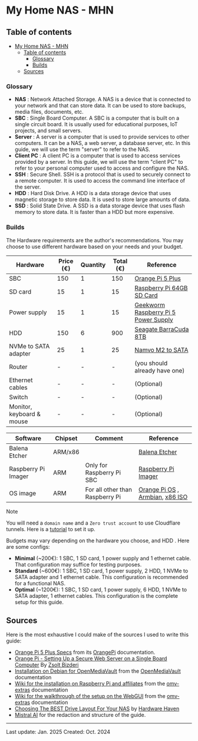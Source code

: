 # My Home NAS - MHN

## Table of contents

- [My Home NAS - MHN](#my-home-nas---mhn)
  - [Table of contents](#table-of-contents)
    - [Glossary](#glossary)
    - [Builds](#builds)
  - [Sources](#sources)

### Glossary

- **NAS** : Network Attached Storage. A NAS is a device that is connected to your network and that can store data. It can be used to store backups, media files, documents, etc.
- **SBC** : Single Board Computer. A SBC is a computer that is built on a single circuit board. It is usually used for educational purposes, IoT projects, and small servers.
- **Server** : A server is a computer that is used to provide services to other computers. It can be a NAS, a web server, a database server, etc. In this guide, we will use the term "server" to refer to the NAS.
- **Client PC** : A client PC is a computer that is used to access services provided by a server. In this guide, we will use the term "client PC" to refer to your personal computer used to access and configure the NAS.
- **SSH** : Secure Shell. SSH is a protocol that is used to securely connect to a remote computer. It is used to access the command line interface of the server.
- **HDD** : Hard Disk Drive. A HDD is a data storage device that uses magnetic storage to store data. It is used to store large amounts of data.
- **SSD** : Solid State Drive. A SSD is a data storage device that uses flash memory to store data. It is faster than a HDD but more expensive.

### Builds

The Hardware requirements are the author's recommendations. You may choose to use different hardware based on your needs and your budget.

| Hardware                  | Price (€) | Quantity | Total (€) | Reference                                                                                                                                                                                                                  |
| ------------------------- | --------- | -------- | --------- | -------------------------------------------------------------------------------------------------------------------------------------------------------------------------------------------------------------------------- |
| SBC                       | 150       | 1        | 150       | [Orange Pi 5 Plus](https://fr.aliexpress.com/item/1005005585029938.html)                                                                                                                                                   |
| SD card                   | 15        | 1        | 15        | [Raspberry Pi 64GB SD Card](https://www.kubii.com/fr/support-de-stockage/4392-2102-carte-sd-officielle-raspberry-pi-3272496319158.html?mot_tcid=b4438e27-887f-47e1-89be-338c634ac0ea#/capacite_de_stockage-64_gb/os-noobs) |
| Power supply              | 15        | 1        | 15        | [Geekworm Raspberry Pi 5 Power Supply](https://www.amazon.fr/-/en/dp/B0CZCZF2QV?nsdOptOutParam=true)                                                                                                                       |
| HDD                       | 150       | 6        | 900       | [Seagate BarraCuda 8TB](https://www.amazon.fr/-/en/dp/B075WYBQXJ/)                                                                                                                                                         |
| NVMe to SATA adapter      | 25        | 1        | 25        | [Namvo M2 to SATA](https://www.amazon.fr/-/en/dp/B0BWHDPZ7D/?psc=1)                                                                                                                                                        |
| Router                    | -         | -        | -         | (you should already have one)                                                                                                                                                                                              |
| Ethernet cables           | -         | -        | -         | (Optional)                                                                                                                                                                                                                 |
| Switch                    | -         | -        | -         | (Optional)                                                                                                                                                                                                                 |
| Monitor, keyboard & mouse | -         | -        | -         | (Optional)                                                                                                                                                                                                                 |

| Software            | Chipset | Comment                         | Reference                                                                                                                                                       |
| ------------------- | ------- | ------------------------------- | --------------------------------------------------------------------------------------------------------------------------------------------------------------- |
| Balena Etcher       | ARM/x86 |                                 | [Balena Etcher](https://etcher.balena.io/)                                                                                                                      |
| Raspberry Pi Imager | ARM     | Only for Raspberry Pi SBC       | [Raspberry Pi Imager](https://www.raspberrypi.com/software/)                                                                                                    |
| OS image            | ARM     | For all other than Raspberry Pi | [Orange Pi OS](https://www.orangepi.org/downloadresources/) , [Armbian](https://www.armbian.com/download/), [x86 ISO](https://www.openmediavault.org/download/) |

> [!NOTE]
> You will need a `domain name` and a `Zero trust account` to use Cloudflare tunnels. Here is a [tutorial](https://www.youtube.com/watch?v=ey4u7OUAF3c) to set it up.

Budgets may vary depending on the hardware you choose, and HDD . Here are some configs:

- **Minimal** (~200€): 1 SBC, 1 SD card, 1 power supply and 1 ethernet cable. That configuration may suffice for testing purposes.
- **Standard** (~600€): 1 SBC, 1 SD card, 1 power supply, 2 HDD, 1 NVMe to SATA adapter and 1 ethernet cable. This configuration is recommended for a functional NAS.
- **Optimal** (~1200€): 1 SBC, 1 SD card, 1 power supply, 6 HDD, 1 NVMe to SATA adapter, 1 ethernet cables. This configuration is the complete setup for this guide.

## Sources

Here is the most exhaustive I could make of the sources I used to write this guide:

- [Orange Pi 5 Plus Specs](http://www.orangepi.org/html/hardWare/computerAndMicrocontrollers/details/Orange-Pi-5-plus.html) from its [OrangePi](http://www.orangepi.org/html/hardWare/computerAndMicrocontrollers/details/Orange-Pi-5-plus.html) documentation.
- [Orange Pi - Setting Up a Secure Web Server on a Single Board Computer](https://ambientnode.uk/orange-pi-webhost/) By [Zsolt Bizderi](https://ambientnode.uk/author/zsolt/)
- [Installation on Debian for OpenMediaVault](https://docs.openmediavault.org/en/stable/installation/on_debian.html) from the [OpenMediaVault](https://docs.openmediavault.org/en/stable/index.html) documentation
- [Wiki for the installation on Raspberry Pi and affiliates](https://wiki.omv-extras.org/doku.php?id=omv7:raspberry_pi_install) from the [omv-extras](https://wiki.omv-extras.org/doku.php?id=start) documentation
- [Wiki for the walkthrough of the setup on the WebGUI](https://wiki.omv-extras.org/doku.php?id=omv7:new_user_guide#web_console_login) from the [omv-extras](https://wiki.omv-extras.org/doku.php?id=start) documentation
- [Choosing The BEST Drive Layout For Your NAS](https://www.youtube.com/watch?v=ykhaXo6m-04) by [Hardware Haven](https://www.youtube.com/@HardwareHaven)
- [Mistral AI](https://chat.mistral.ai/) for the redaction and structure of the guide.

---

Last update: Jan. 2025
Created: Oct. 2024
